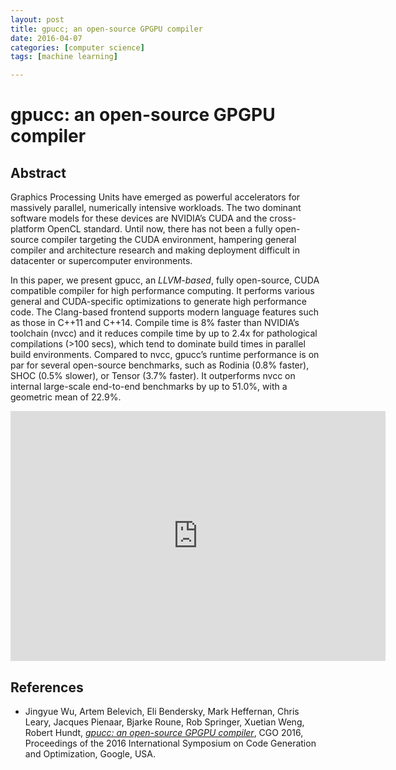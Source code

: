 ```yaml
---
layout: post
title: gpucc; an open-source GPGPU compiler
date: 2016-04-07
categories: [computer science]
tags: [machine learning]

---
```


# gpucc: an open-source GPGPU compiler

## Abstract

Graphics Processing Units have emerged as powerful accelerators for massively parallel, numerically intensive workloads. The two dominant software models for these devices are NVIDIA’s CUDA and the cross-platform OpenCL standard. Until now, there has not been a fully open-source compiler targeting the CUDA environment, hampering general compiler and architecture research and making deployment difficult in datacenter or supercomputer environments. 

In this paper, we present gpucc, an *LLVM-based*, fully open-source, CUDA compatible compiler for high performance computing. It performs various general and CUDA-specific optimizations to generate high performance code. The Clang-based frontend supports modern language features such as those in C++11 and C++14. Compile time is 8% faster than NVIDIA’s toolchain (nvcc) and it reduces compile time by up to 2.4x for pathological compilations (>100 secs), which tend to dominate build times in parallel build environments. Compared to nvcc, gpucc’s runtime performance is on par for several open-source benchmarks, such as Rodinia (0.8% faster), SHOC (0.5% slower), or Tensor (3.7% faster). It outperforms nvcc on internal large-scale end-to-end benchmarks by up to 51.0%, with a geometric mean of 22.9%.

<iframe width="600" height="400" src="https://www.youtube.com/embed/JHfb8z-iSYk" frameborder="0" allowfullscreen></iframe>


## References


* Jingyue Wu, Artem Belevich, Eli Bendersky, Mark Heffernan, Chris Leary, Jacques Pienaar, Bjarke Roune, Rob Springer, Xuetian Weng, Robert Hundt, [*gpucc: an open-source GPGPU compiler*](http://dl.acm.org/citation.cfm?id=2854041), CGO 2016, Proceedings of the 2016 International Symposium on Code Generation and Optimization, Google, USA.
 

